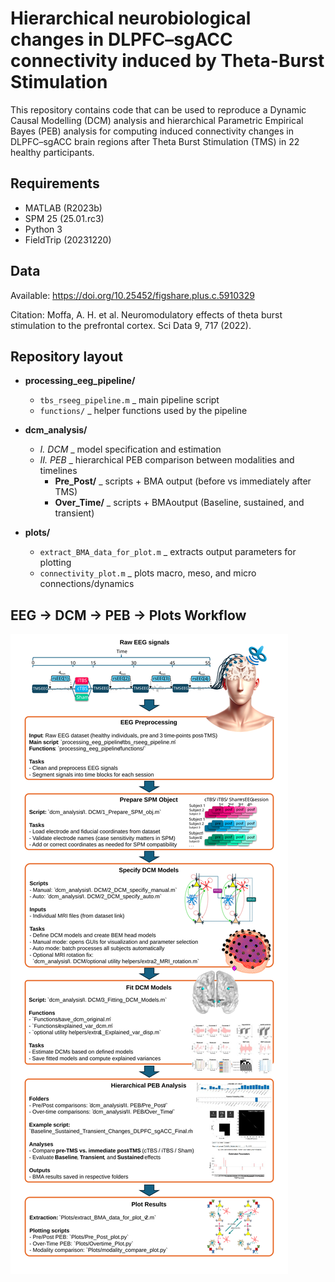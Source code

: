 # Hierarchical neurobiological changes in DLPFC–sgACC connectivity induced by Theta-Burst Stimulation
This repository contains code that can be used to reproduce a Dynamic Causal Modelling (DCM) analysis and hierarchical Parametric Empirical Bayes (PEB) analysis for computing induced connectivity changes in DLPFC–sgACC brain regions after Theta Burst Stimulation (TMS) in 22 healthy participants.

## Requirements
- MATLAB (R2023b)
- SPM 25 (25.01.rc3)
- Python 3
- FieldTrip (20231220)


## Data
Available: https://doi.org/10.25452/figshare.plus.c.5910329

Citation: Moffa, A. H. et al. Neuromodulatory effects of theta burst stimulation to the prefrontal cortex. Sci Data 9, 717 (2022).


## Repository layout

- **processing_eeg_pipeline/**
  - `tbs_rseeg_pipeline.m` _ main pipeline script  
  - `functions/` _ helper functions used by the pipeline  

- **dcm_analysis/**
  - *I. DCM* _ model specification and estimation  
  - *II. PEB* _ hierarchical PEB comparison between modalities and timelines  
    - **Pre_Post/** _ scripts + BMA output (before vs immediately after TMS)  
    - **Over_Time/** _ scripts + BMAoutput (Baseline, sustained, and transient)  

- **plots/**
  - `extract_BMA_data_for_plot.m` _ extracts output parameters for plotting  
  - `connectivity_plot.m` _ plots macro, meso, and micro connections/dynamics  
<!--
<br><br>
-->
## EEG → DCM → PEB → Plots Workflow
![alt text](gitfig1.svg)
<!--
### 1️⃣ Preprocessing

**Input:** Raw EEG dataset (healthy individuals, pre- and 3 time-points post-TMS)  
**Main script:** `processing_eeg_pipeline/tbs_rseeg_pipeline.m`  
**Functions:** `processing_eeg_pipeline/functions/`

**Tasks**
- Clean and preprocess EEG signals  
- Segment signals into time blocks for each session

---

### 2️⃣ Prepare SPM Object

**Script:** `dcm_analysis/I. DCM/1_Prepare_SPM_obj.m`

**Tasks**
- Load electrode and fiducial coordinates from dataset  
- Validate electrode names (case sensitivity matters in SPM)  
- Add or correct coordinates as needed for SPM compatibility

---

### 3️⃣ Specify DCM Models

**Scripts**
- Manual: `dcm_analysis/I. DCM/2_DCM_specifiy_manual.m`  
- Auto: `dcm_analysis/I. DCM/2_DCM_specify_auto.m`

**Inputs**
- Individual MRI files (from dataset link)

**Tasks**
- Define DCM models and create BEM head models  
- Manual mode: opens GUIs for visualization and parameter selection  
- Auto mode: batch processes all subjects automatically  
- Optional MRI rotation fix:  
  `dcm_analysis/I. DCM/optional utility helpers/extra2_MRI_rotation.m`

---

### 4️⃣ Fit DCM Models

**Script:** `dcm_analysis/I. DCM/3_Fitting_DCM_Models.m`

**Functions**
- `Functions/save_dcm_original.m`  
- `Functions/explained_var_dcm.m`  
- `optional utility helpers/extra1_Explained_var_disp.m`

**Tasks**
- Estimate DCMs based on defined models  
- Save fitted models and compute explained variances

---

### 5️⃣ Hierarchical PEB Analysis

**Folders**
- Pre/Post comparisons: `dcm_analysis/II. PEB/Pre_Post/`  
- Over-time comparisons: `dcm_analysis/II. PEB/Over_Time/`

**Example script:**  
`Baseline_Sustained_Transient_Changes_DLPFC_sgACC_Final.m`

**Analyses**
- Compare **pre-TMS vs. immediate post-TMS** (cTBS / iTBS / Sham)  
- Evaluate **Baseline**, **Transient**, and **Sustained** effects

**Outputs**
- BMA results saved in respective folders

---

### 6️⃣ Plot Results

**Extraction:** `Plots/extract_BMA_data_for_plot_v2.m`

**Plotting scripts**
- Pre/Post PEB: `Plots/Pre_Post_plot.py`  
- Over-Time PEB: `Plots/Overtime_Plot.py`  
- Modality comparison: `Plots/modality_compare_plot.py`

---
-->
<!--
### 📁 Summary Workflow
<p style="margin-left: 60px;">Raw EEG  </p>
<p style="margin-left: 80px;"> ↓  </p>
<p style="margin-left: 18px;">processing_eeg_pipeline/  </p>
<p style="margin-left: 80px;"> ↓  </p>  
<p style="margin-left: 30px;"> dcm_analysis/I. DCM/   </p>
<p style="margin-left: 80px;"> ↓  </p>  
<p style="margin-left: 28px;">dcm_analysis/II. PEB/   </p>
<p style="margin-left: 80px;"> ↓  </p>     
<p style="margin-left: 65px;">Plots/   </p>
-->